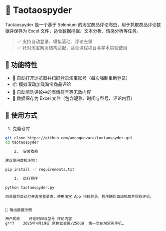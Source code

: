 # 🐍 Taotaospyder

Taotaospyder 是一个基于 Selenium 的淘宝商品评论爬虫，用于抓取商品评论数据并保存为 Excel 文件，适合数据挖掘、文本分析、情感分析等任务。

> ✅ 支持自动登录、模拟滚动、评论去重  
> ✅ 针对淘宝网页结构适配，适合课程项目与学术实验使用  


## 🔧 功能特性

- 📌 自动打开浏览器并扫码登录淘宝账号（每次强制重新登录）
- 📦 模拟滚动加载淘宝商品评论
- 🧹 自动清洗评论中的表情符号等无效内容
- 💾 数据保存为 Excel 文件（包含昵称、时间与型号、评论内容）



## 🚀 使用方式

1. 克隆仓库

```bash
git clone https://github.com/amonguevara/taotaospyder.git
cd taotaospyder

	2.	安装依赖

建议使用虚拟环境：

pip install -r requirements.txt

	3.	运行程序

python taotaospyder.py

浏览器将自动打开淘宝登录页，使用淘宝 App 扫码登录，程序随后自动抓取并保存评论。


💼 输出数据示例

用户昵称	评论时间与型号	评论内容
g**7	2025年4月19日 原色钛金属/256GB	第一次在淘宝买手机…
